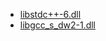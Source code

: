   * [libstdc++-6.dll](http://wtfu.googlecode.com/files/libstdc%2B%2B-6.dll)
  * [libgcc\_s\_dw2-1.dll](http://wtfu.googlecode.com/files/libgcc_s_dw2-1.dll)